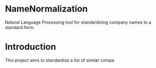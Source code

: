 # NameNormalization
Natural Language Processing tool for standardizing company names to a standard form.

# Introduction
This project aims to standardize a list of similar compa